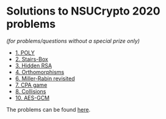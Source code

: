 # Solutions to NSUCrypto 2020 problems

_(for problems/questions without a special prize only)_

-   [1.  POLY](https://nbviewer.jupyter.org/github/nguyenduyhieukma/CTF-Writeups/blob/master/NSUCrypto/2020/POLY.ipynb)
-   [2.  Stairs-Box](https://nbviewer.jupyter.org/github/nguyenduyhieukma/CTF-Writeups/blob/master/NSUCrypto/2020/Stairs-Box.ipynb)
-   [3.  Hidden RSA](https://nbviewer.jupyter.org/github/nguyenduyhieukma/CTF-Writeups/blob/master/NSUCrypto/2020/Hidden%20RSA.ipynb)
-   [4.  Orthomorphisms](https://nbviewer.jupyter.org/github/nguyenduyhieukma/CTF-Writeups/blob/master/NSUCrypto/2020/Orthomorphisms.ipynb)
-   [6.  Miller-Rabin revisited](https://nbviewer.jupyter.org/github/nguyenduyhieukma/CTF-Writeups/blob/master/NSUCrypto/2020/Miller-Rabin%20revisited.ipynb)
-   [7.  CPA game](https://nbviewer.jupyter.org/github/nguyenduyhieukma/CTF-Writeups/blob/master/NSUCrypto/2020/CPA%20game.ipynb)
-   [8.  Collisions](https://nbviewer.jupyter.org/github/nguyenduyhieukma/CTF-Writeups/blob/master/NSUCrypto/2020/Collisions.ipynb)
-   [10. AES-GCM](https://nbviewer.jupyter.org/github/nguyenduyhieukma/CTF-Writeups/blob/master/NSUCrypto/2020/AES-GCM.ipynb)

The problems can be found [here](20-problems-second-round-hgaso.pdf).
